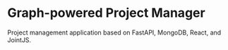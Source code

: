 # Graph-powered Project Manager
Project management application based on FastAPI, MongoDB, React, and JointJS.
